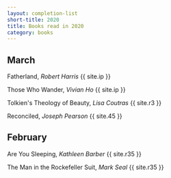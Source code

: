 ```yaml
---
layout: completion-list
short-title: 2020
title: Books read in 2020
category: books
---
```

## March
Fatherland, _Robert Harris_ {{ site.ip }}

Those Who Wander, _Vivian Ho_ {{ site.ip }}

Tolkien's Theology of Beauty, _Lisa Coutras_ {{ site.r3 }}

Reconciled, _Joseph Pearson_ {{ site.45 }}

## February
Are You Sleeping, _Kathleen Barber_ {{ site.r35 }}

The Man in the Rockefeller Suit, _Mark Seal_ {{ site.r35 }}